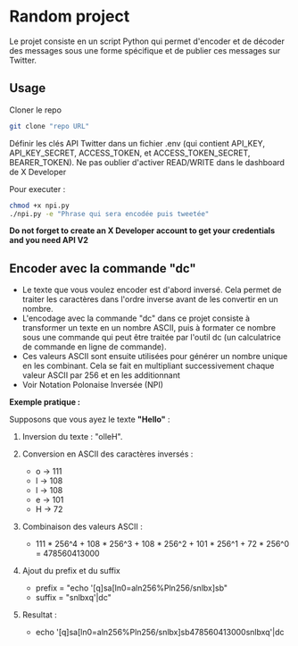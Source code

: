 # Random project

Le projet consiste en un script Python qui permet d'encoder et de décoder des messages sous une forme spécifique et de publier ces messages sur Twitter. 

## Usage

Cloner le repo

```bash
git clone "repo URL"
```

Définir les clés API Twitter dans un fichier .env (qui contient API_KEY, API_KEY_SECRET, ACCESS_TOKEN, et ACCESS_TOKEN_SECRET, BEARER_TOKEN).
Ne pas oublier d'activer READ/WRITE dans le dashboard de X Developer

Pour executer : 

```bash
chmod +x npi.py
./npi.py -e "Phrase qui sera encodée puis tweetée"
```

**Do not forget to create an X Developer account to get your credentials and you need API V2**

## Encoder avec la commande "dc"

- Le texte que vous voulez encoder est d'abord inversé. Cela permet de traiter les caractères dans l'ordre inverse avant de les convertir en un nombre.
- L'encodage avec la commande "dc" dans ce projet consiste à transformer un texte en un nombre ASCII, puis à formater ce nombre sous une commande qui peut être traitée par l'outil dc (un calculatrice de commande en ligne de commande).
- Ces valeurs ASCII sont ensuite utilisées pour générer un nombre unique en les combinant. Cela se fait en multipliant successivement chaque valeur ASCII par 256 et en les additionnant
- Voir Notation Polonaise Inversée (NPI)

**Exemple pratique :**

Supposons que vous ayez le texte **"Hello"** :

1. Inversion du texte : "olleH". 
2. Conversion en ASCII des caractères inversés :
    - o → 111
    - l → 108
    - l → 108
    - e → 101
    - H → 72
3. Combinaison des valeurs ASCII : 
    - 111 * 256^4 + 108 * 256^3 + 108 * 256^2 + 101 * 256^1 + 72 * 256^0 = 478560413000
4. Ajout du prefix et du suffix
    - prefix = "echo '[q]sa[ln0=aln256%Pln256/snlbx]sb"
    - suffix = "snlbxq'|dc"

5. Resultat : 
    - echo '[q]sa[ln0=aln256%Pln256/snlbx]sb478560413000snlbxq'|dc